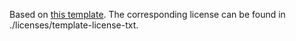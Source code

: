 Based on [this template](https://github.com/chunliu/typescript-react-hot-reload). 
The corresponding license can be found in ./licenses/template-license-txt.
